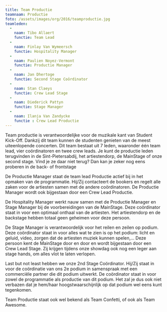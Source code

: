 ```yaml
---
title: Team Productie
teamnaam: Productie
foto: /assets/images/org/2016/teamproductie.jpg
teamleden:
  -
    naam: Tibo Allaert
    functie: Team Lead
  -
    naam: Finlay Van Wymeersch
    functie: Hospitality Manager
  -
    naam: Paulien Noyez-Vermont
    functie: Productie Manager
  -
    naam: Jan Dhertoge
    functie: Second Stage Coördinator
  -
    naam: Stan Claeys
    functie: Crew Lead Stage
  -
    naam: Diederick Pattyn
    functie: Stage Manager
  -
    naam: Ilanja Van Zandycke
    functie : Crew Lead Productie
---
```


Team productie is verantwoordelijke voor de muzikale kant van Student Kick-Off. Dankzij dit team kunnen de studenten genieten van de meest uiteenlopende concerten. Dit team bestaat uit 7 leden, waaronder één team lead, vier coördinatoren en twee crew leads. Je kunt de productie leden terugvinden in de Sint-Pietersabdij, het artiestendorp, de MainStage of onze second stage. Vind je ze daar niet terug? Dan kan je zeker nog eens proberen in de back- of frontstage

De Productie Manager staat de team lead Productie actief bij in het opmaken van de programmatie. Hij/Zij contacteert de bookers en regelt alle zaken voor de artiesten samen met de andere coördinatoren. De Productie Manager wordt ook bijgestaan door een Crew Lead Productie.

De Hospitality Manager werkt nauw samen met de Productie Manager en Stage Manager bij de voorbereidingen van de MainStage. Deze coördinator staat in voor een optimaal onthaal van de artiesten. Het artiestendorp en de backstage hebben totaal geen geheimen voor deze persoon.

De Stage Manager is verantwoordelijk voor het reilen en zeilen op podium. Deze coördinator staat in voor alles wat te zien is op het podium: licht en geluid, video, zorgen dat de artiesten muziek kunnen spelen,... Deze persoon kent de MainStage door en door en wordt bijgestaan door een Crew Lead Stage. Zij krijgen tijdens onze showdag ook nog een leger aan stage hands, om alles vlot te laten verlopen.

Last but not least hebben we onze 2nd Stage Coördinator. Hij/Zij staat in voor de coördinatie van ons 2e podium in samenspraak met een commerciële partner die dit podium uitwerkt. De coördinator staat in voor zowel de programmatie als productie van dit podium. Het zal je dus ook niet verbazen dat je hem/haar hoogstwaarschijnlijk op dat podium wel eens kunt tegenkomen.

Team Productie staat ook wel bekend als Team Confetti, of ook als Team Awesome.
